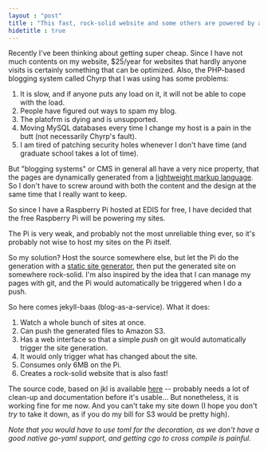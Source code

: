 ```yaml
---
layout : "post"
title : "This fast, rock-solid website and some others are powered by a single Raspberry Pi"
hidetitle : true
---
```



Recently I've been thinking about getting super cheap. Since I have not much contents on my website, $25/year for websites that hardly anyone visits is certainly something that can be optimized. Also, the PHP-based blogging system called Chyrp that I was using has some problems:

1. It is slow, and if anyone puts any load on it, it will not be able to cope with the load. 
2. People have figured out ways to spam my blog. 
3. The platofrm is dying and is unsupported. 
4. Moving MySQL databases every time I change my host is a pain in the butt (not necessarily Chyrp's fault).
5. I am tired of patching security holes whenever I don't have time (and graduate school takes a lot of time).

But "blogging systems" or CMS in general all have a very nice property, that the pages are dynamically generated from a [lightweight markup language](http://en.wikipedia.org/wiki/Lightweight_markup_language). So I don't have to screw around with both the content and the design at the same time that I really want to keep.

So since I have a Raspberry Pi hosted at EDIS for free, I have decided that the free Raspberry Pi will be powering my sites.

The Pi is very weak, and probably not the most unreliable thing ever, so it's probably not wise to host my sites on the Pi itself.

So my solution? Host the source somewhere else, but let the Pi do the generation with a [static site generator](http://www.mickgardner.com/2012/12/an-introduction-to-static-site.html), then put the generated site on somewhere rock-solid. I'm also inspired by the idea that I can manage my pages with git, and the Pi would automatically be triggered when I do a push.

So here comes jekyll-baas (blog-as-a-service). What it does:

1. Watch a whole bunch of sites at once.
2. Can push the generated files to Amazon S3.
3. Has a web interface so that a simple _push_ on git would automatically trigger the site generation.
4. It would only trigger what has changed about the site.
5. Consumes only 6MB on the Pi.
6. Creates a rock-solid website that is also fast!

The source code, based on jkl is available [here](https://github.com/htruong/jkl-baas) -- probably needs a lot of clean-up and documentation before it's usable... But nonetheless, it is working fine for me now. And you can't take my site down (I hope you don't _try_ to take it down, as if you do my bill for S3 would be pretty high).

_Note that you would have to use toml for the decoration, as we don't have a good native go-yaml support, and getting cgo to cross compile is painful._